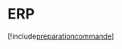 # ERP

[!include[preparationcommande](erp.preparationcommande.autogen.md)]


























































































